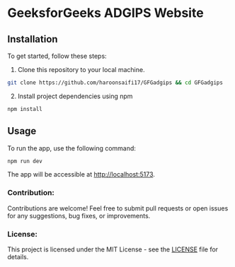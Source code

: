 # GeeksforGeeks ADGIPS Website

## Installation

To get started, follow these steps:

1. Clone this repository to your local machine.

```bash
git clone https://github.com/haroonsaifi17/GFGadgips && cd GFGadgips
```

2. Install project dependencies using npm

```bash
npm install
```

## Usage

To run the app, use the following command:

```bash
npm run dev
```

The app will be accessible at [http://localhost:5173](http://localhost:5173).

### Contribution:

Contributions are welcome! Feel free to submit pull requests or open issues for any suggestions, bug fixes, or improvements.

### License:

This project is licensed under the MIT License - see the [LICENSE](LICENSE) file for details.

